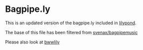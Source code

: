 # Bagpipe.ly

This is an updated version of the bagpipe.ly included in [lilypond](https://lilypond.org).

The base of this file has been filtered from [svenax/bagpipemusic](https://github.com/svenax/bagpipemusic)

Please also look at [bwwlily](https://github.com/kastdeur/bwwtolily)
